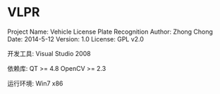 VLPR
========================================================================================

Project Name: Vehicle License Plate Recognition
Author: Zhong Chong
Date: 2014-5-12
Version: 1.0
License: GPL v2.0

开发工具: 
    Visual Studio 2008

依赖库:
    QT >= 4.8
    OpenCV >= 2.3

运行环境:
    Win7 x86
